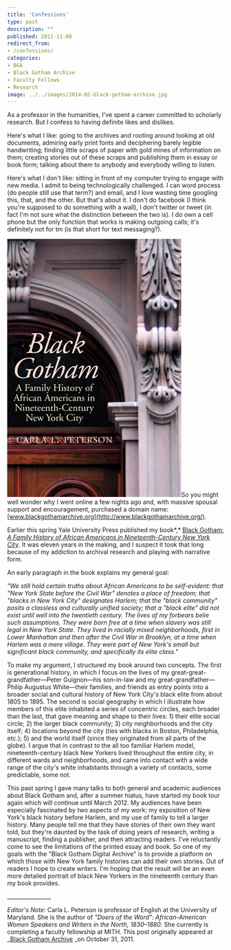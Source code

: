 ```yaml
---
title: 'Confessions'
type: post
description: ""
published: 2011-11-08
redirect_from: 
- /confessions/
categories:
- BGA
- Black Gotham Archive
- Faculty Fellows
- Research
image: ../../images/2014-02-black-gotham-archive.jpg
---
```

As a professor in the humanities, I've spent a career committed to scholarly research. But I confess to having definite likes and dislikes.

Here's what I like: going to the archives and rooting around looking at old documents, admiring early print fonts and deciphering barely legible handwriting; finding little scraps of paper with gold mines of information on them; creating stories out of these scraps and publishing them in essay or book form; talking about them to anybody and everybody willing to listen.

Here's what I don't like: sitting in front of my computer trying to engage with new media. I admit to being technologically challenged. I can word process (do people still use that term?) and email, and I love wasting time googling this, that, and the other. But that's about it. I don't do facebook (I think you're supposed to do something with a wall), I don't twitter or tweet (in fact I'm not sure what the distinction between the two is). I do own a cell phone but the only function that works is making outgoing calls; it's definitely not for tm (is that short for text messaging?).

[![Black Gotham Book](../../images/2014-02-black-gotham-archive.jpg)](http://mith.umd.edu/confessions/black-gotham-archive/)So you might well wonder why I went online a few nights ago and, with massive spousal support and encouragement, purchased a domain name: [www.blackgothamarchive.org](http://www.blackgothamarchive.org/).

Earlier this spring Yale University Press published my book*,* [Black Gotham:](http://yalepress.yale.edu/book.asp?isbn=9780300162554)_[ A Family History of African Americans in Nineteenth-Century New York City](http://yalepress.yale.edu/book.asp?isbn=9780300162554)_. It was eleven years in the making, and I suspect it took that long because of my addiction to archival research and playing with narrative form.

An early paragraph in the book explains my general goal:

_"We still hold certain truths about African Americans to be self-evident: that "New York State before the Civil War" denotes a place of freedom; that "blacks in New York City" designates Harlem; that the "black community" posits a classless and culturally unified society; that a "black elite" did not exist until well into the twentieth century. The lives of my forbears belie such assumptions. They were born free at a time when slavery was still legal in New York State. They lived in racially mixed neighborhoods, first in Lower Manhattan and then after the Civil War in Brooklyn, at a time when Harlem was a mere village. They were part of New York's small but significant black community, and specifically its elite class."_

To make my argument, I structured my book around two concepts. The first is generational history, in which I focus on the lives of my great-great-grandfather—Peter Guignon—his son-in-law and my great-grandfather—Philip Augustus White—their families, and friends as entry points into a broader social and cultural history of New York City's black elite from about 1805 to 1895. The second is social geography in which I illustrate how members of this elite inhabited a series of concentric circles, each broader than the last, that gave meaning and shape to their lives: 1) their elite social circle; 2) the larger black community; 3) city neighborhoods and the city itself; 4) locations beyond the city (ties with blacks in Boston, Philadelphia, etc.); 5) and the world itself (since they originated from all parts of the globe). I argue that in contrast to the all too familiar Harlem model, nineteenth-century black New Yorkers lived throughout the entire city, in different wards and neighborhoods, and came into contact with a wide range of the city's white inhabitants through a variety of contacts, some predictable, some not.

This past spring I gave many talks to both general and academic audiences about Black Gotham and, after a summer hiatus, have started my book tour again which will continue until March 2012. My audiences have been especially fascinated by two aspects of my work: my exposition of New York's black history before Harlem, and my use of family to tell a larger history. Many people tell me that they have stories of their own they want told, but they're daunted by the task of doing years of research, writing a manuscript, finding a publisher, and then attracting readers. I've reluctantly come to see the limitations of the printed essay and book. So one of my goals with the "Black Gotham Digital Archive" is to provide a platform on which those with New York family histories can add their own stories. Out of readers I hope to create writers. I'm hoping that the result will be an even more detailed portrait of black New Yorkers in the nineteenth century than my book provides.

\_\_\_\_\_\_\_\_\_\_\_\_\_\_\_\_

_Editor's Note_: Carla L. Peterson is professor of English at the University of Maryland. She is the author of _"Doers of the Word": African-American Women Speakers and Writers in the North, 1830–1880._ She currently is completing a faculty fellowship at MITH. This post originally appeared at \_[Black Gotham Archive](http://www.blackgothamarchive.org/) \_on October 31, 2011.
